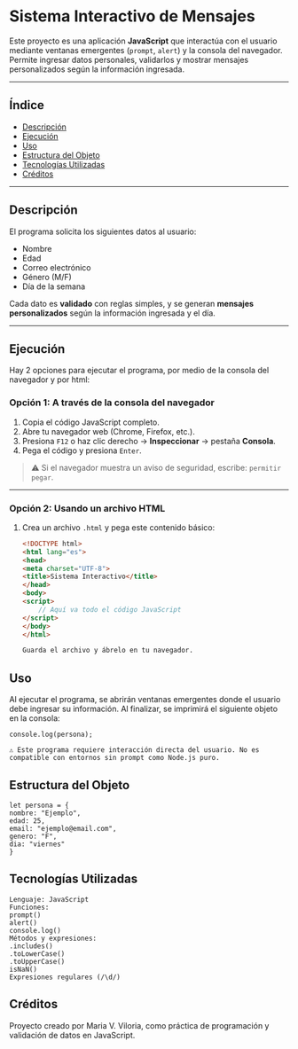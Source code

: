 #  Sistema Interactivo de Mensajes

Este proyecto es una aplicación **JavaScript** que interactúa con el usuario mediante ventanas emergentes (`prompt`, `alert`) y la consola del navegador. Permite ingresar datos personales, validarlos y mostrar mensajes personalizados según la información ingresada.

---

## Índice

- [Descripción](#-descripción)
- [Ejecución](#-ejecución)
- [Uso](#-uso)
- [Estructura del Objeto](#-estructura-del-objeto)
- [Tecnologías Utilizadas](#-tecnologías-utilizadas)
- [Créditos](#-créditos)

---

## Descripción

El programa solicita los siguientes datos al usuario:

- Nombre  
- Edad  
- Correo electrónico  
- Género (M/F)  
- Día de la semana  

Cada dato es **validado** con reglas simples, y se generan **mensajes personalizados** según la información ingresada y el día.

---

## Ejecución
Hay 2 opciones para ejecutar el programa, por medio de la consola del navegador y por html:

### Opción 1: A través de la consola del navegador

1. Copia el código JavaScript completo.  
2. Abre tu navegador web (Chrome, Firefox, etc.).  
3. Presiona `F12` o haz clic derecho -> **Inspeccionar** -> pestaña **Consola**.  
4. Pega el código y presiona `Enter`.

> ⚠️ Si el navegador muestra un aviso de seguridad, escribe: `permitir pegar`.

---

### Opción 2: Usando un archivo HTML

1. Crea un archivo `.html` y pega este contenido básico:

    ```html
    <!DOCTYPE html>
    <html lang="es">
    <head>
    <meta charset="UTF-8">
    <title>Sistema Interactivo</title>
    </head>
    <body>
    <script>
        // Aquí va todo el código JavaScript
    </script>
    </body>
    </html>

    Guarda el archivo y ábrelo en tu navegador.

## Uso
Al ejecutar el programa, se abrirán ventanas emergentes donde el usuario debe ingresar su información. Al finalizar, se imprimirá el siguiente objeto en la consola:

    console.log(persona);

    ⚠️ Este programa requiere interacción directa del usuario. No es compatible con entornos sin prompt como Node.js puro.


## Estructura del Objeto

    let persona = {
    nombre: "Ejemplo",
    edad: 25,
    email: "ejemplo@email.com",
    genero: "F",
    dia: "viernes"
    }


## Tecnologías Utilizadas

    Lenguaje: JavaScript
    Funciones:
    prompt()
    alert()
    console.log()
    Métodos y expresiones:
    .includes()
    .toLowerCase()
    .toUpperCase()
    isNaN()
    Expresiones regulares (/\d/)


## Créditos
Proyecto creado por Maria V. Viloria, como práctica de programación y validación de datos en JavaScript.

